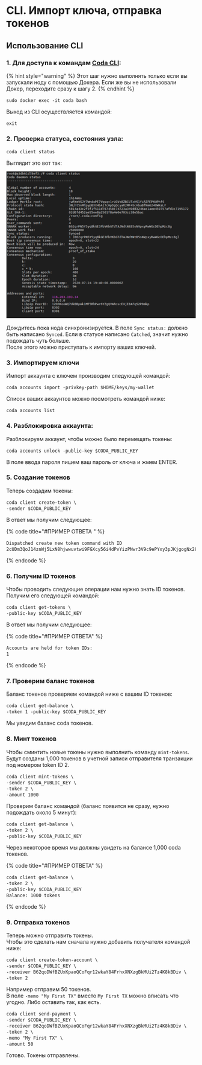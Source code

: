 # CLI. Импорт ключа, отправка токенов

## Использование CLI

### 1. Для доступа к командам [Coda CLI](https://codaprotocol.com/docs/cli-reference):

{% hint style="warning" %}
Этот шаг нужно выполнять только если вы запускали ноду с помощью Докера. Если же вы не использовали Докер, переходите сразу к шагу 2.
{% endhint %}

```text
sudo docker exec -it coda bash
```

Выход из CLI осуществляется командой:

```text
exit
```

### 2. Проверка статуса, состояния узла:

```text
coda client status
```

Выглядит это вот так:

![](../.gitbook/assets/image%20%283%29.png)

Дождитесь пока нода синхронизируется. В поле `Sync status:` должно быть написано `Synced`. Если в статусе написано `Catched`, значит нужно подождать чуть больше.  
После этого можно приступать к импорту ваших ключей.

### 3. Импортируем ключи

 Импорт аккаунта с ключем производим следующей командой:

```text
coda accounts import -privkey-path $HOME/keys/my-wallet
```

Список ваших аккаунтов можно посмотреть командой ниже:

```text
coda accounts list
```

### 4. Разблокировка аккаунта:

Разблокируем аккаунт, чтобы можно было перемещать токены:

```text
coda accounts unlock -public-key $CODA_PUBLIC_KEY
```

В поле ввода пароля пишем ваш пароль от ключа и жмем ENTER.

### 5. Создание токенов

Теперь создадим токены:

```text
coda client create-token \
-sender $CODA_PUBLIC_KEY
```

В ответ мы получим следующее:

{% code title="\#ПРИМЕР ОТВЕТА " %}
```text
Dispatched create new token command with ID 2cUDm3QoJ14znWj5LxN8hjwwuvtwi9FGXcy56i4dPvYizPNwr3V9c9ePYxy3pJKjgogNx28jwHhqupi6wHFgXBmU5iX27iK1zUvJarj6wJsUG8segWXc4LGPed66YbYk3u9HiWw4v8cYYEqcy1mU6hqfj5JPMPthEBifxUMHZTqCwZmYWSdiERxB6PtPEdXVraWaYPVU4Q8vtpSN7oSTK1AXyXLYYR835CBrNSmgbLvoBDNroCKwcQrzw4b76BFNLe6EuWvBcMgX6npeeAbPg8z8iJ4PKz3gA64o1Y72kCrqyqus718LwXcmp5jxsYvJB2CJHzyZ
```
{% endcode %}

### 6. Получим ID токенов

Чтобы проводить следующие операции нам нужно знать ID токенов. Получим его следующей командой:

```text
coda client get-tokens \
-public-key $CODA_PUBLIC_KEY
```

В ответ мы получим следующее:

{% code title="\#ПРИМЕР ОТВЕТА" %}
```text
Accounts are held for token IDs:
1
```
{% endcode %}

### 7. Проверим баланс токенов

Баланс токенов проверяем командой ниже с вашим ID токенов:

```text
coda client get-balance \
-token 1 -public-key $CODA_PUBLIC_KEY
```

Мы увидим баланс coda токенов.

### 8. Минт токенов

Чтобы сминтить новые токены нужно выполнить команду `mint-tokens`. Будут созданы 1,000 токенов в учетной записи отправителя транзакции под номером token ID 2.

```text
coda client mint-tokens \
-sender $CODA_PUBLIC_KEY \
-token 2 \
-amount 1000
```

Проверим баланс командой \(баланс появится не сразу, нужно подождать около 5 минут\):

```text
coda client get-balance \
-token 2 \
-public-key $CODA_PUBLIC_KEY
```

Через некоторое время мы должны увидеть на балансе 1,000 coda токенов.

{% code title="\#ПРИМЕР ОТВЕТА" %}
```text
coda client get-balance \
-token 2 \
-public-key $CODA_PUBLIC_KEY
Balance: 1000 tokens
```
{% endcode %}

### 9. Отправка токенов

Теперь можно отправить токены.  
Чтобы это сделать нам сначала нужно добавить получателя командой ниже:

```text
coda client create-token-account \
-sender $CODA_PUBLIC_KEY \
-receiver B62qoDWfBZUxKpaoQCoFqr12wkaY84FrhxXNXzgBkMUi2Tz4K8kBDiv \
-token 2
```

Например отправим 50 токенов.   
В поле `-memo "My First TX"` вместо `My First TX` можно вписать что угодно. Либо оставить так, как есть.

```text
coda client send-payment \
-sender $CODA_PUBLIC_KEY \
-receiver B62qoDWfBZUxKpaoQCoFqr12wkaY84FrhxXNXzgBkMUi2Tz4K8kBDiv \
-token 2 \
-memo "My First TX" \
-amount 50
```

Готово. Токены отправлены.

